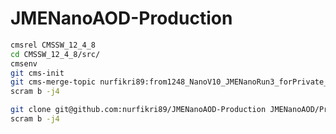 # JMENanoAOD-Production

```bash
cmsrel CMSSW_12_4_8
cd CMSSW_12_4_8/src/
cmsenv
git cms-init
git cms-merge-topic nurfikri89:from1248_NanoV10_JMENanoRun3_forPrivate_v2p1
scram b -j4
```



```bash
git clone git@github.com:nurfikri89/JMENanoAOD-Production JMENanoAOD/Production
scram b -j4
```
